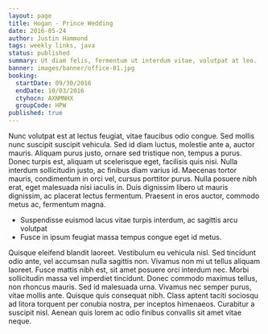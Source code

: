 ```yaml
---
layout: page
title: Hogan - Prince Wedding
date: 2016-05-24
author: Justin Hammond
tags: weekly links, java
status: published
summary: Ut diam felis, fermentum ut interdum vitae, volutpat at leo.
banner: images/banner/office-01.jpg
booking:
  startDate: 09/30/2016
  endDate: 10/03/2016
  ctyhocn: AXNMNHX
  groupCode: HPW
published: true
---
```

Nunc volutpat est at lectus feugiat, vitae faucibus odio congue. Sed mollis nunc suscipit suscipit vehicula. Sed id diam luctus, molestie ante a, auctor mauris. Aliquam purus justo, ornare sed tristique non, tempus a purus. Donec turpis est, aliquam ut scelerisque eget, facilisis quis nisi. Nulla interdum sollicitudin justo, ac finibus diam varius id. Maecenas tortor mauris, condimentum in orci vel, cursus porttitor purus. Nulla posuere nibh erat, eget malesuada nisi iaculis in. Duis dignissim libero ut mauris dignissim, ac placerat lectus fermentum. Praesent in eros auctor, commodo metus ac, fermentum magna.

* Suspendisse euismod lacus vitae turpis interdum, ac sagittis arcu volutpat
* Fusce in ipsum feugiat massa tempus congue eget id metus.

Quisque eleifend blandit laoreet. Vestibulum eu vehicula nisl. Sed tincidunt odio ante, vel accumsan nulla sagittis non. Vivamus non mi ut tellus aliquam laoreet. Fusce mattis nibh est, sit amet posuere orci interdum nec. Morbi sollicitudin massa vel imperdiet tincidunt. Donec commodo maximus tellus, non rhoncus mauris. Sed id malesuada urna. Vivamus nec semper purus, vitae mollis ante. Quisque quis consequat nibh. Class aptent taciti sociosqu ad litora torquent per conubia nostra, per inceptos himenaeos. Curabitur a suscipit nisl. Aenean quis lorem ac odio finibus convallis sit amet vitae neque.
